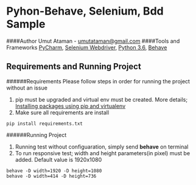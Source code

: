 # Pyhon-Behave, Selenium, Bdd Sample
####Author
Umut Ataman - umutataman@gmail.com
####Tools and Frameworks
[PyCharm](https://www.jetbrains.com/pycharm/), [Selenium Webdriver](https://www.seleniumhq.org/projects/webdriver/), [Python 3.6](https://www.python.org/), [Behave](https://behave.readthedocs.io/en/latest/)

## Requirements and Running Project
######Requirements
Please follow steps in order for running the project without an issue

1. pip must be upgraded and virtual env must be created. More details;
[Installing packages using pip and virtualenv](https://packaging.python.org/guides/installing-using-pip-and-virtualenv/)
2. Make sure all requirements are install
```
pip install requirements.txt
```

######Running Project 

1. Running test without configuaration, simply send **behave** on terminal
2. To run responsive test; width and height parameters(in pixel) must be added. Default value is 1920x1080
```
behave -D width=1920 -D height=1080
behave -D width=414 -D height=736
```

